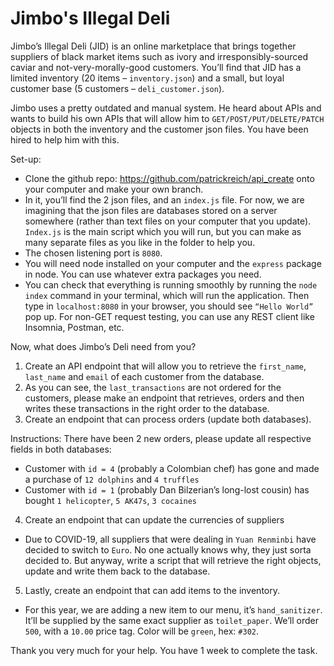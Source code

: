 # Jimbo's Illegal Deli

Jimbo’s Illegal Deli (JID) is an online marketplace that brings together suppliers of black market items such as ivory and irresponsibly-sourced caviar and not-very-morally-good customers. You’ll find that JID has a limited inventory (20 items – `inventory.json`) and a small, but loyal customer base (5 customers – `deli_customer.json`). 

Jimbo uses a pretty outdated and manual system. He heard about APIs and wants to build his own APIs that will allow him to `GET/POST/PUT/DELETE/PATCH` objects in both the inventory and the customer json files. You have been hired to help him with this. 

Set-up: 
  * Clone the github repo: https://github.com/patrickreich/api_create onto your computer and make your own branch. 
  * In it, you’ll find the 2 json files, and an `index.js` file. For now, we are imagining that the json files are databases stored on a server somewhere (rather than text files on your computer that you update). `Index.js` is the main script which you will run, but you can make as many separate files as you like in the folder to help you. 
  * The chosen listening port is `8080`. 
  * You will need node installed on your computer and the `express` package in node. You can use whatever extra packages you need. 
  * You can check that everything is running smoothly by running the `node index` command in your terminal, which will run the application. Then type in `localhost:8080` in your browser, you should see `“Hello World”` pop up. For non-GET request testing, you can use any REST client like Insomnia, Postman, etc.

Now, what does Jimbo’s Deli need from you?

1.	Create an API endpoint that will allow you to retrieve the `first_name`, `last_name` and `email` of each customer from the database.
2.	As you can see, the `last_transactions` are not ordered for the customers, please make an endpoint that retrieves, orders and then writes these transactions in the right order to the database. 
3.	Create an endpoint that can process orders (update both databases).

Instructions: There have been 2 new orders, please update all respective fields in both databases:

  * Customer with `id = 4` (probably a Colombian chef) has gone and made a purchase of `12 dolphins` and `4 truffles`
  * Customer with `id = 1` (probably Dan Bilzerian’s long-lost cousin) has bought `1 helicopter`, `5 AK47s`, `3 cocaines`  
  
4.	Create an endpoint that can update the currencies of suppliers
  * Due to COVID-19, all suppliers that were dealing in `Yuan Renminbi` have decided to switch to `Euro`. No one actually knows why, they just sorta decided to. But anyway, write a script that will retrieve the right objects, update and write them back to the database.
  
5.	Lastly, create an endpoint that can add items to the inventory.

  * For this year, we are adding a new item to our menu, it’s `hand_sanitizer`. It’ll be supplied by the same exact supplier as `toilet_paper`. We’ll order `500`, with a `10.00` price tag. Color will be `green`, hex: `#302`.

Thank you very much for your help. You have 1 week to complete the task. 
